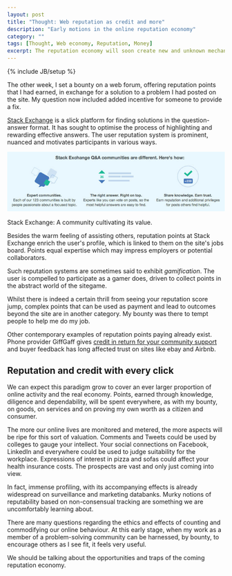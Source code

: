 ```yaml
---
layout: post
title: "Thought: Web reputation as credit and more"
description: "Early motions in the online reputation economy"
category: ""
tags: [Thought, Web economy, Reputation, Money]
excerpt: The reputation economy will soon create new and unknown mechanisms of value.
---
```

{% include JB/setup %}

The other week, I set a bounty on a web forum, offering reputation points that I had earned, in exchange for a solution to a problem I had posted on the site. My question now included added incentive for someone to provide a fix.

[Stack Exchange](http://www.stackoverflow.com) is a slick platform for finding solutions in the question-answer format. It has sought to optimise the process of highlighting and rewarding effective answers. The user reputation system is prominent, nuanced and motivates participants in various ways.

<div class="image-full"><img class="image-right" src='/images/stack-exchange.jpg'>
	<p>Stack Exchange: A community cultivating its value.</p>
</div>

Besides the warm feeling of assisting others, reputation points at Stack Exchange enrich the user's profile, which is linked to them on the site's jobs board. Points equal expertise which may impress employers or potential collaborators.

Such reputation systems are sometimes said to exhibit <em>gamification</em>. The user is compelled to participate as a gamer does, driven to collect points in the abstract world of the sitegame.

Whilst there is indeed a certain thrill from seeing your reputation score jump, complex points that can be used as payment and lead to outcomes beyond the site are in another category. My bounty was there to tempt people to help me do my job.

Other contemporary examples of reputation points paying already exist. Phone provider GiffGaff gives [credit in return for your community support](http://community.giffgaff.com/t5/Using-giffgaff/Guide-to-payback-points/ta-p/3521553) and buyer feedback has long affected trust on sites like ebay and Airbnb.


<h2>Reputation and credit with every click</h2>

We can expect this paradigm grow to cover an ever larger proportion of online activity and the real economy. Points, earned through knowledge, diligence and dependability, will be spent everywhere, as with my bounty, on goods, on services and on proving my own worth as a citizen and consumer.

The more our online lives are monitored and metered, the more aspects will be ripe for this sort of valuation. Comments and Tweets could be used by colleges to gauge your intellect. Your social connections on Facebook, LinkedIn and everywhere could be used to judge suitability for the workplace. Expressions of interest in pizza and sofas could affect your health insurance costs. The prospects are vast and only just coming into view.

In fact, immense profiling, with its accompanying effects is already widespread on surveillance and marketing databanks. Murky notions of reputability based on non-consensual tracking are something we are uncomfortably learning about.

There are many questions regarding the ethics and effects of counting and commodifying our online behaviour. At this early stage, when my work as a member of a problem-solving community can be harnessed, by bounty, to encourage others as I see fit, it feels very useful. 

We should be talking about the opportunities and traps of the coming reputation economy.
